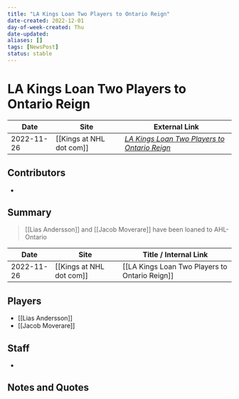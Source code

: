 ```yaml
---
title: "LA Kings Loan Two Players to Ontario Reign"
date-created: 2022-12-01
day-of-week-created: Thu
date-updated: 
aliases: []
tags: [NewsPost]
status: stable
---
```


# LA Kings Loan Two Players to Ontario Reign

| Date       | Site                 | External Link                                                                                                                         |
| ---------- | -------------------- | ------------------------------------------------------------------------------------------------------------------------------------- |
| 2022-11-26 | [[Kings at NHL dot com]] | [*LA Kings Loan Two Players to Ontario Reign*](https://www.nhl.com/kings/news/la-kings-loan-two-players-to-ontario-reign/c-338066776) |

## Contributors
- 

## Summary
> [[Lias Andersson]] and [[Jacob Moverare]] have been loaned to AHL-Ontario

| Date       | Site                 | Title / Internal Link                          |
| ---------- | -------------------- | ---------------------------------------------- |
| 2022-11-26 | [[Kings at NHL dot com]] | [[LA Kings Loan Two Players to Ontario Reign]] |

## Players
- [[Lias Andersson]]
- [[Jacob Moverare]]

## Staff
- 

## Notes and Quotes
> 

